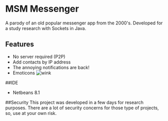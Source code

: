 # MSM Messenger

A parody of an old popular messenger app from the 2000's. Developed for a study research with Sockets in Java.

## Features
* No server required (P2P)
* Add contacts by IP address
* The annoying notifications are back!
* Emoticons ![wink](http://i.imgur.com/zBaEiyq.png)

##IDE
* Netbeans 8.1

##Security
This project was developed in a few days for research purposes.
There are a lot of security concerns for those type of projects, so, use at your own risk.